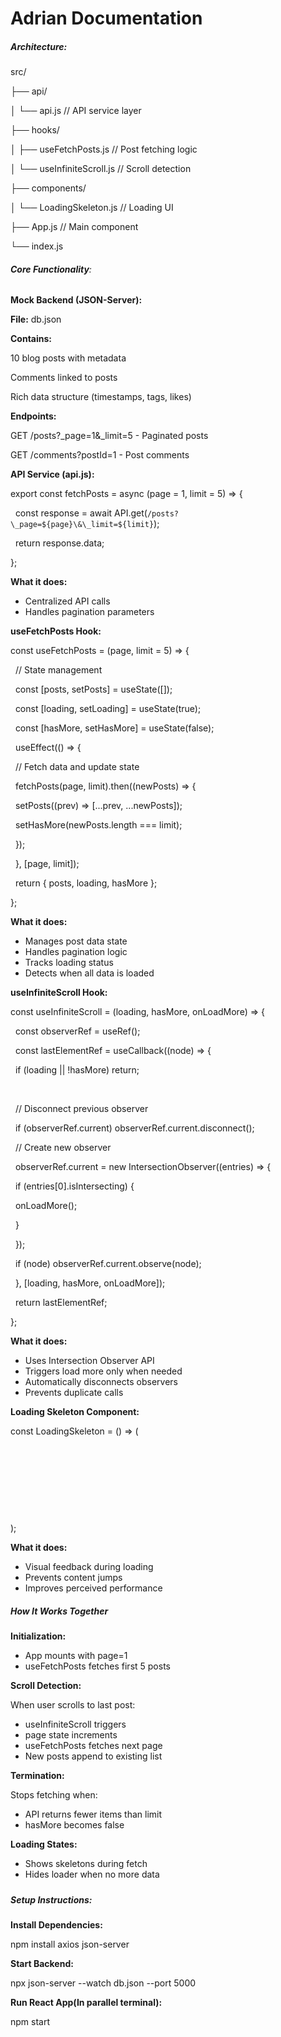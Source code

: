 # **Adrian Documentation**





##### **Architecture**:

src/

├── api/

│   └── api.js           // API service layer

├── hooks/

│   ├── useFetchPosts.js // Post fetching logic

│   └── useInfiniteScroll.js // Scroll detection

├── components/

│   └── LoadingSkeleton.js // Loading UI

├── App.js               // Main component

└── index.js





###### **Core Functionality**:



**Mock Backend (JSON-Server):**



**File:** db.json



**Contains:**

10 blog posts with metadata

Comments linked to posts

Rich data structure (timestamps, tags, likes)



**Endpoints:**

GET /posts?\_page=1\&\_limit=5 - Paginated posts

GET /comments?postId=1 - Post comments



**API Service (api.js):**



export const fetchPosts = async (page = 1, limit = 5) => {

&nbsp; const response = await API.get(`/posts?\_page=${page}\&\_limit=${limit}`);

&nbsp; return response.data;

};



**What it does:**

* Centralized API calls
* Handles pagination parameters





**useFetchPosts Hook:**



const useFetchPosts = (page, limit = 5) => {

&nbsp; // State management

&nbsp; const \[posts, setPosts] = useState(\[]);

&nbsp; const \[loading, setLoading] = useState(true);

&nbsp; const \[hasMore, setHasMore] = useState(false);



&nbsp; useEffect(() => {

&nbsp;   // Fetch data and update state

&nbsp;   fetchPosts(page, limit).then((newPosts) => {

&nbsp;     setPosts((prev) => \[...prev, ...newPosts]);

&nbsp;     setHasMore(newPosts.length === limit);

&nbsp;   });

&nbsp; }, \[page, limit]);



&nbsp; return { posts, loading, hasMore };

};



**What it does:**

* Manages post data state
* Handles pagination logic
* Tracks loading status
* Detects when all data is loaded



**useInfiniteScroll Hook:**



const useInfiniteScroll = (loading, hasMore, onLoadMore) => {

&nbsp; const observerRef = useRef();



&nbsp; const lastElementRef = useCallback((node) => {

&nbsp;   if (loading || !hasMore) return;

&nbsp;   

&nbsp;   // Disconnect previous observer

&nbsp;   if (observerRef.current) observerRef.current.disconnect();



&nbsp;   // Create new observer

&nbsp;   observerRef.current = new IntersectionObserver((entries) => {

&nbsp;     if (entries\[0].isIntersecting) {

&nbsp;       onLoadMore();

&nbsp;     }

&nbsp;   });



&nbsp;   if (node) observerRef.current.observe(node);

&nbsp; }, \[loading, hasMore, onLoadMore]);



&nbsp; return lastElementRef;

};



**What it does:**

* Uses Intersection Observer API
* Triggers load more only when needed
* Automatically disconnects observers
* Prevents duplicate calls



**Loading Skeleton Component:**



const LoadingSkeleton = () => (

&nbsp; <div className="skeleton">

&nbsp;   <div className="skeleton-title" />

&nbsp;   <div className="skeleton-body" />

&nbsp; </div>

);



**What it does:**

* Visual feedback during loading
* Prevents content jumps
* Improves perceived performance





##### **How It Works Together**



**Initialization:**



* App mounts with page=1
* useFetchPosts fetches first 5 posts



**Scroll Detection:**



When user scrolls to last post:

* useInfiniteScroll triggers
* page state increments
* useFetchPosts fetches next page
* New posts append to existing list



**Termination:**



Stops fetching when:

* API returns fewer items than limit
* hasMore becomes false



**Loading States:**



* Shows skeletons during fetch
* Hides loader when no more data

##### 

##### **Setup Instructions:**



**Install Dependencies:**

npm install axios json-server



**Start Backend:**

npx json-server --watch db.json --port 5000



**Run React App(In parallel terminal):**

npm start

